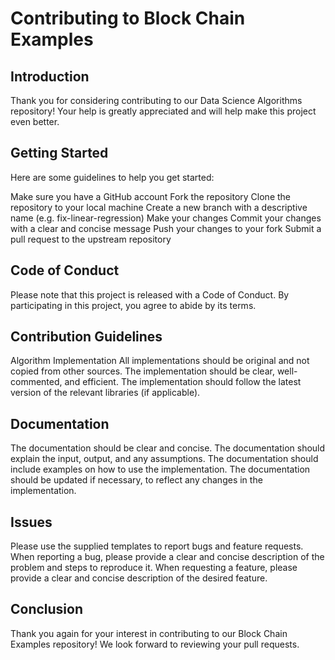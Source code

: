 # Contributing to Block Chain Examples

## Introduction
Thank you for considering contributing to our Data Science Algorithms repository! Your help is greatly appreciated and will help make this project even better.

## Getting Started
Here are some guidelines to help you get started:

Make sure you have a GitHub account
Fork the repository
Clone the repository to your local machine
Create a new branch with a descriptive name (e.g. fix-linear-regression)
Make your changes
Commit your changes with a clear and concise message
Push your changes to your fork
Submit a pull request to the upstream repository

## Code of Conduct
Please note that this project is released with a Code of Conduct. By participating in this project, you agree to abide by its terms.

## Contribution Guidelines
Algorithm Implementation
All implementations should be original and not copied from other sources.
The implementation should be clear, well-commented, and efficient.
The implementation should follow the latest version of the relevant libraries (if applicable).


## Documentation
The documentation should be clear and concise.
The documentation should explain the input, output, and any assumptions.
The documentation should include examples on how to use the implementation.
The documentation should be updated if necessary, to reflect any changes in the implementation.

## Issues
Please use the supplied templates to report bugs and feature requests.
When reporting a bug, please provide a clear and concise description of the problem and steps to reproduce it.
When requesting a feature, please provide a clear and concise description of the desired feature.

## Conclusion
Thank you again for your interest in contributing to our Block Chain Examples repository! We look forward to reviewing your pull requests.